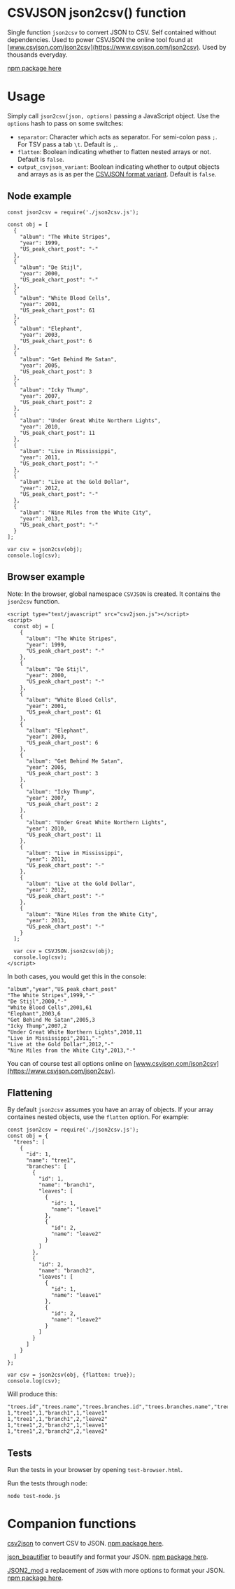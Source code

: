 CSVJSON json2csv() function
===========================

Single function `json2csv` to convert JSON to CSV. Self contained without dependencies. Used to power CSVJSON the online tool found at [www.csvjson.com/json2csv](https://www.csvjson.com/json2csv). Used by thousands everyday.

[npm package here](https://www.npmjs.com/package/csvjson-json2csv)

# Usage

Simply call `json2csv(json, options)` passing a JavaScript object. Use the `options` hash to pass on some switches:
- `separator`: Character which acts as separator. For semi-colon pass `;`. For TSV pass a tab `\t`. Default is `,`.
- `flatten`: Boolean indicating whether to flatten nested arrays or not. Default is `false`.
- `output_csvjson_variant`: Boolean indicating whether to output objects and arrays as is as per the [CSVJSON format variant](http://csvjson.org/). Default is `false`.

## Node example

```
const json2csv = require('./json2csv.js');

const obj = [
  {
    "album": "The White Stripes",
    "year": 1999,
    "US_peak_chart_post": "-"
  },
  {
    "album": "De Stijl",
    "year": 2000,
    "US_peak_chart_post": "-"
  },
  {
    "album": "White Blood Cells",
    "year": 2001,
    "US_peak_chart_post": 61
  },
  {
    "album": "Elephant",
    "year": 2003,
    "US_peak_chart_post": 6
  },
  {
    "album": "Get Behind Me Satan",
    "year": 2005,
    "US_peak_chart_post": 3
  },
  {
    "album": "Icky Thump",
    "year": 2007,
    "US_peak_chart_post": 2
  },
  {
    "album": "Under Great White Northern Lights",
    "year": 2010,
    "US_peak_chart_post": 11
  },
  {
    "album": "Live in Mississippi",
    "year": 2011,
    "US_peak_chart_post": "-"
  },
  {
    "album": "Live at the Gold Dollar",
    "year": 2012,
    "US_peak_chart_post": "-"
  },
  {
    "album": "Nine Miles from the White City",
    "year": 2013,
    "US_peak_chart_post": "-"
  }
];

var csv = json2csv(obj);
console.log(csv);

```

## Browser example

Note: In the browser, global namespace `CSVJSON` is created. It contains the `json2csv` function.

```
<script type="text/javascript" src="csv2json.js"></script>
<script>
  const obj = [
    {
      "album": "The White Stripes",
      "year": 1999,
      "US_peak_chart_post": "-"
    },
    {
      "album": "De Stijl",
      "year": 2000,
      "US_peak_chart_post": "-"
    },
    {
      "album": "White Blood Cells",
      "year": 2001,
      "US_peak_chart_post": 61
    },
    {
      "album": "Elephant",
      "year": 2003,
      "US_peak_chart_post": 6
    },
    {
      "album": "Get Behind Me Satan",
      "year": 2005,
      "US_peak_chart_post": 3
    },
    {
      "album": "Icky Thump",
      "year": 2007,
      "US_peak_chart_post": 2
    },
    {
      "album": "Under Great White Northern Lights",
      "year": 2010,
      "US_peak_chart_post": 11
    },
    {
      "album": "Live in Mississippi",
      "year": 2011,
      "US_peak_chart_post": "-"
    },
    {
      "album": "Live at the Gold Dollar",
      "year": 2012,
      "US_peak_chart_post": "-"
    },
    {
      "album": "Nine Miles from the White City",
      "year": 2013,
      "US_peak_chart_post": "-"
    }
  ];

  var csv = CSVJSON.json2csv(obj);
  console.log(csv);
</script>
```

In both cases, you would get this in the console:
```
"album","year","US_peak_chart_post"
"The White Stripes",1999,"-"
"De Stijl",2000,"-"
"White Blood Cells",2001,61
"Elephant",2003,6
"Get Behind Me Satan",2005,3
"Icky Thump",2007,2
"Under Great White Northern Lights",2010,11
"Live in Mississippi",2011,"-"
"Live at the Gold Dollar",2012,"-"
"Nine Miles from the White City",2013,"-"
```

You can of course test all options online on [www.csvjson.com/json2csv](https://www.csvjson.com/json2csv).

## Flattening

By default `json2csv` assumes you have an array of objects. If your array containes nested objects, use the `flatten` option. For example:

```
const json2csv = require('./json2csv.js');
const obj = {
  "trees": [
    {
      "id": 1,
      "name": "tree1",
      "branches": [
        {
          "id": 1,
          "name": "branch1",
          "leaves": [
            {
              "id": 1,
              "name": "leave1"
            },
            {
              "id": 2,
              "name": "leave2"
            }
          ]
        },
        {
          "id": 2,
          "name": "branch2",
          "leaves": [
            {
              "id": 1,
              "name": "leave1"
            },
            {
              "id": 2,
              "name": "leave2"
            }
          ]
        }
      ]
    }
  ]
};

var csv = json2csv(obj, {flatten: true});
console.log(csv);
```

Will produce this:

```
"trees.id","trees.name","trees.branches.id","trees.branches.name","trees.branches.leaves.id","trees.branches.leaves.name"
1,"tree1",1,"branch1",1,"leave1"
1,"tree1",1,"branch1",2,"leave2"
1,"tree1",2,"branch2",1,"leave1"
1,"tree1",2,"branch2",2,"leave2"
```

## Tests
Run the tests in your browser by opening `test-browser.html`.

Run the tests through node:
```
node test-node.js
```

# Companion functions

[csv2json](https://github.com/martindrapeau/csvjson-csv2json) to convert CSV to JSON. [npm package here](https://www.npmjs.com/package/csvjson-csv2json).

[json_beautifier](https://github.com/martindrapeau/csvjson-json_beautifier) to beautify and format your JSON. [npm package here](https://www.npmjs.com/package/csvjson-json_beautifier).

[JSON2_mod](https://github.com/martindrapeau/json2-mod) a replacement of `JSON` with more options to format your JSON. [npm package here](https://www.npmjs.com/package/json2-mod).